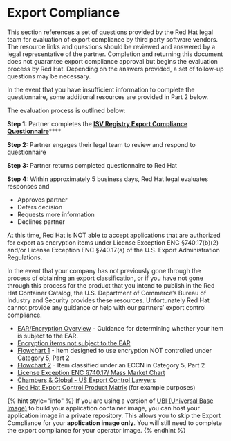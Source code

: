 # Export Compliance

This section references a set of questions provided by the Red Hat legal team for evaluation of export compliance by third party software vendors. The resource links and questions should be reviewed and answered by a legal representative of the partner. Completion and returning this document does not guarantee export compliance approval but begins the evaluation process by Red Hat. Depending on the answers provided, a set of follow-up questions may be necessary.

In the event that you have insufficient information to complete the questionnaire, some additional resources are provided in Part 2 below.

The evaluation process is outlined below:

**Step 1:** Partner completes the [**ISV Registry Export Compliance Questionnaire**](https://docs.google.com/forms/d/e/1FAIpQLSczOO7juMCE2KN3aG7C9LK8a3KKIDVRsreebrU4CxGeLSvzhg/viewform?c=0&w=1)\*\*\*\*

**Step 2:** Partner engages their legal team to review and respond to questionnaire

**Step 3:** Partner returns completed questionnaire to Red Hat

**Step 4:** Within approximately 5 business days, Red Hat legal evaluates responses and

* Approves partner
* Defers decision
* Requests more information
* Declines partner

At this time, Red Hat is NOT able to accept applications that are authorized for export as encryption items under License Exception ENC §740.17\(b\)\(2\) and/or License Exception ENC §740.17\(a\) of the U.S. Export Administration Regulations.

In the event that your company has not previously gone through the process of obtaining an export classification, or if you have not gone through this process for the product that you intend to publish in the Red Hat Container Catalog, the U.S. Department of Commerce’s Bureau of Industry and Security provides these resources. Unfortunately Red Hat cannot provide any guidance or help with our partners’ export control compliance.

* [EAR/Encryption Overview](https://bis.doc.gov/index.php/1-encryption-items-not-subject-to-the-ear/15-policy-guidance/encryption) - Guidance for determining whether your item is subject to the EAR.
* [Encryption items not subject to the EAR](https://bis.doc.gov/index.php/1-encryption-items-not-subject-to-the-ear)
* [Flowchart 1](https://bis.doc.gov/index.php/documents/new-encryption/1654-flowchart1/file) - Item designed to use encryption NOT controlled under Category 5, Part 2
* [Flowchart 2](https://bis.doc.gov/index.php/documents/new-encryption/1655-flowchart-2-1/file) - Item classified under an ECCN in Category 5, Part 2
* [License Exception ENC §740.17/ Mass Market Chart](https://bis.doc.gov/index.php/documents/new-encryption/1651-740-17-enc-table/file)
* [Chambers & Global - US Export Control Lawyers](http://www.chambersandpartners.com/12788/525/editorial/5/1)
* [Red Hat Export Control Product Matrix](https://www.redhat.com/en/about/export-control-product-matrix) \(for example purposes\)

{% hint style="info" %}
If you are using a version of [UBI \(Universal Base Image\)](../certify-your-application/containers-with-red-hat-universal-base-image-ubi.md) to build your application container image, you can host your application image in a private repository. This allows you to skip the Export Compliance for your **application image only**. You will still need to complete the export compliance for your operator image. 
{% endhint %}



